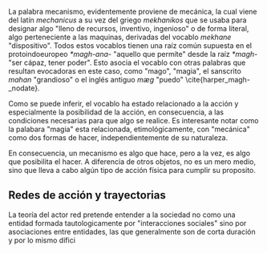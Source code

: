La palabra mecanismo, evidentemente proviene de mecánica, la cual viene del latín *mechanicus* a su vez del griego *mekhanikos* que se usaba para designar algo "lleno de recursos, inventivo, ingenioso" o de forma literal, algo perteneciente a las maquinas, derivadas del vocablo *mekhane* "dispositivo". Todos estos vocablos tienen una raíz común supuesta en el protoindoeuropeo *\*magh-ana-* "aquello que permíte" desde la raíz *\*magh-* "ser cápaz, tener poder". Esto asocia el vocablo con otras palabras que resultan evocadoras en este caso, como "mago", "magia", el sanscrito *mahan* "grandioso" o el inglés antiguo *mæg* "puedo" \cite{harper_magh-_nodate}.

Como se puede inferir, el vocablo ha estado relacionado a la acción y especialmente la posibilidad de la acción, en consecuencia, a las condiciones necesarias para que algo se realice. Es interesante notar como la palabara "magia" esta relacionada, etimológicamente, con "mecánica" como dos formas de hacer, independientemente de su naturaleza.

En consecuencia, un mecanismo es algo que hace, pero a la vez, es algo que posibilita el hacer. A diferencia de otros objetos, no es un mero medio, sino que lleva a cabo algún tipo de acción física para cumplir su proposito.

## Redes de acción y trayectorias

La teoría del actor red pretende entender a la sociedad no como una entidad formada tautologicamente por "interacciones sociales" sino por asociaciones entre entidades, las que generalmente son de corta duración y por lo mismo dífici

